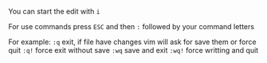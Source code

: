 You can start the edit with `i`

For use commands press `ESC` and then `:` followed by your command letters

For example: 
`:q` exit, if file have changes vim will ask for save them or force quit
`:q!` force exit without save
`:wq` save and exit
`:wq!` force writting and quit